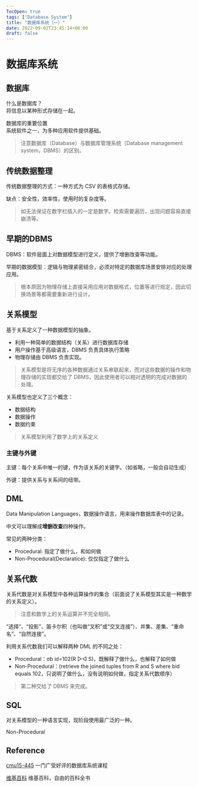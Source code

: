 ```yaml
---
TocOpen: true
tags: ["Database System"]
title: "数据库系统（一）"
date: 2022-09-02T23:45:14+08:00
draft: false
---
```

# 数据库系统

## 数据库

什么是数据库？      
将信息以某种形式存储在一起。

数据库的重要位置        
系统软件之一，为多种应用软件提供基础。

> 注意数据库（Database）与数据库管理系统（Database management system，DBMS）的区别。

## 传统数据整理

传统数据整理的方式：一种方式为 CSV 的表格式存储。

缺点：安全性，效率性，使用时的复杂度等。    
> 如无法保证在数字栏插入的一定是数字。检索需要遍历，出现问题容易直接崩溃等。

## 早期的DBMS

DBMS：软件层面上对数据模型进行定义，提供了增删改查等功能。

早期的数据模型：逻辑与物理紧密结合，必须对特定的数据库场景安排对应的处理应用。
> 根本原因为物理存储上直接采用应用对数据格式，位置等进行规定，因此切换场景等都需要重新进行设计。

## 关系模型

基于关系定义了一种数据模型的抽象。
- 利用一种简单的数据结构（关系）进行数据库存储
- 用户操作基于高级语言，DBMS 负责具体执行策略
- 物理存储由 DBMS 负责实现。

> 关系模型是将无序的各种数据通过关系串联起来，而对这些数据的操作和物理存储的实现都交给了 DBMS，因此使用者可以相对透明的完成对数据的处理。

关系模型也定义了三个概念：
- 数据结构
- 数据操作
- 数据约束

> 关系模型利用了数学上的关系定义

### 主键与外键

主键：每个关系中唯一的键，作为该关系的关键字。（如省略，一般会自动生成）

外键：提供关系与关系间的纽带。

## DML
Data Manipulation Languages，数据操作语言，用来操作数据库表中的记录。

中文可以理解成**增删改查**四种操作。

常见的两种分类：

- Procedural:  指定了做什么，和如何做
- Non-Procedural(Declaratice):   仅仅指定了做什么

## 关系代数
关系代数是对关系模型中各种运算操作的集合（前面说了关系模型其实是一种数学的关系定义）。

> 注意和数学上的关系运算并不完全相同。

“选择”、“投影”、笛卡尔积（也叫做“叉积”或“交叉连接”）、并集、差集、“重命名”、“自然连接”。

利用关系代数我们可以解释两种 DML 的不同之处：
- Procedural：σb id=102(R ▷◁ S)，既解释了做什么，也解释了如何做
- Non-Procedural：(retrieve the joined tuples from R and S where bid equals 102，只说明了做什么，没有说明如何做，指定关系代数顺序）

> 第二种交给了 DBMS 来完成。

## SQL

对关系模型的一种语言实现，现阶段使用最广泛的一种。

Non-Procedural

## Reference

[cmu15-445](https://15445.courses.cs.cmu.edu/fall2022/) 一门广受好评的数据库系统课程

[维基百科](https://zh.wikipedia.org/wiki/数据库) 维基百科，自由的百科全书
